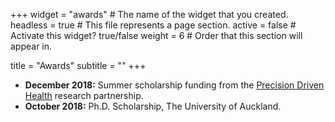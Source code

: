 +++
widget = "awards"  # The name of the widget that you created.
headless = true  # This file represents a page section.
active = false  # Activate this widget? true/false
weight = 6  # Order that this section will appear in.

title = "Awards"
subtitle = ""
+++

- **December 2018:**
  Summer scholarship funding from the [Precision Driven Health](https://precisiondrivenhealth.com) research partnership.
- **October 2018:**
  Ph.D. Scholarship, The University of Auckland.
